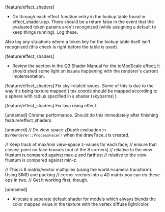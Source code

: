 [feature/effect_shaders]
* Go through each effect function entry in the lookup table found in effect_shader.cpp.
There should be a return false in the event that the evaluated token params aren't recognized (while assigning a default to keep things running).
Log these.

Also log any situations where a token key for the lookup table itself isn't recognized (this check is right before the table is used). 

[feature/effect_shaders]
* Review the section in the Q3 Shader Manual for the tcModScale effect; it should shed some light on issues happening with the 
renderer's current implementation.

[feature/effect_shaders]
Fix sky-related issues. Some of this is due to the way it's being texture mapped ( tex coords should be mapped according to a sphere with radius specified in a shader (skyparms) )

[feature/effect_shaders]
Fix lava rising effect.

[unnamed]
Chrome performance. Should do this immediately after finishing feature/effect_shaders.

[unnamed]
// Do view-space zDepth evaluation in `BSPRenderer::ProcessFace()` when the drawFace_t is created.
 	
// Keep track of max/min view-space z-values for each face;
// ensure that closest point on face bounds (out of the 8 corners)
// relative to the view frustum is compared against max-z and farthest
// relative to the view frustum is compared against min-z. 
 
// This is 8 matrix/vector multiplies (using the world->camera transform). Using SIMD and packing
// corner vectors into a 4D matrix you can do these ops in two.
// Get it working first, though.

[unnamed]
* Allocate a separate default shader for models which always blends the color mapped value in the texture with the vertex diffuse light/color.

